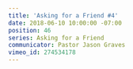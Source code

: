 ```yaml
---
title: 'Asking for a Friend #4'
date: 2018-06-10 10:00:00 -07:00
position: 46
series: Asking for a Friend
communicator: Pastor Jason Graves
vimeo_id: 274534178
---
```


